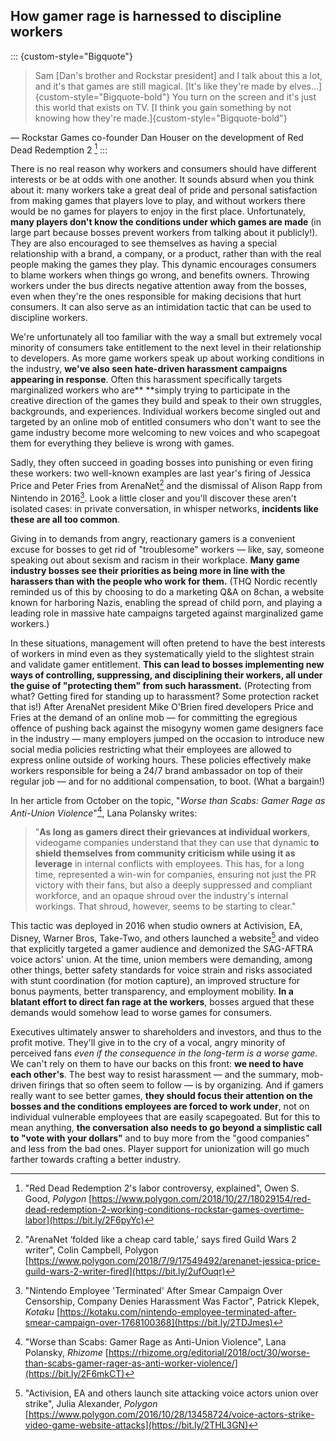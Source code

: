 ## How gamer rage is harnessed to discipline workers

::: {custom-style="Bigquote"}
> Sam [Dan's brother and Rockstar president] and I talk about this a lot, and
> it's that games are still magical. [It's like they're made by
> elves…]{custom-style="Bigquote-bold"} You turn on the screen and it's just
> this world that exists on TV. [I think you gain something by not knowing how
> they're made.]{custom-style="Bigquote-bold"}

— Rockstar Games co-founder Dan Houser on the development of Red Dead Redemption 2 [^18]
:::

There is no real reason why workers and consumers should have different
interests or be at odds with one another. It sounds absurd when you think about
it: many workers take a great deal of pride and personal satisfaction from
making games that players love to play, and without workers there would be no
games for players to enjoy in the first place. Unfortunately, **many players
don't know the conditions under which games are made** (in large part because
bosses prevent workers from talking about it publicly!). They are also
encouraged to see themselves as having a special relationship with a brand, a
company, or a product, rather than with the real people making the games they
play. This dynamic encourages consumers to blame workers when things go wrong,
and benefits owners. Throwing workers under the bus directs negative attention
away from the bosses, even when they're the ones responsible for making
decisions that hurt consumers. It can also serve as an intimidation tactic that
can be used to discipline workers.

We're unfortunately all too familiar with the way a small but extremely vocal
minority of consumers take entitlement to the next level in their relationship
to developers. As more game workers speak up about working conditions in the
industry, **we've also seen hate-driven harassment campaigns appearing in
response**. Often this harassment specifically targets marginalized workers who
are** **simply trying to participate in the creative direction of the games they
build and speak to their own struggles, backgrounds, and experiences. Individual
workers become singled out and targeted by an online mob of entitled consumers
who don't want to see the game industry become more welcoming to new voices and
who scapegoat them for everything they believe is wrong with games.

Sadly, they often succeed in goading bosses into punishing or even firing these
workers: two well-known examples are last year's firing of Jessica Price and
Peter Fries from ArenaNet[^19] and the dismissal of Alison Rapp from Nintendo in
2016[^20]. Look a little closer and you'll discover these aren't isolated cases:
in private conversation, in whisper networks, **incidents like these are all too
common**.

Giving in to demands from angry, reactionary gamers is a convenient excuse for
bosses to get rid of "troublesome" workers — like, say, someone speaking out
about sexism and racism in their workplace. **Many game industry bosses see
their priorities as being more in line with the harassers than with the people
who work for them.** (THQ Nordic recently reminded us of this by choosing to do
a marketing Q&A on 8chan, a website known for harboring Nazis, enabling the
spread of child porn, and playing a leading role in massive hate campaigns
targeted against marginalized game workers.)

In these situations, management will often pretend to have the best interests of
workers in mind even as they systematically yield to the slightest strain and
validate gamer entitlement. **This can lead to bosses implementing new ways of
controlling, suppressing, and disciplining their workers, all under the guise of
"protecting them" from such harassment.** (Protecting from what? Getting fired
for standing up to harassment? Some protection racket that is!) After ArenaNet
president Mike O'Brien fired developers Price and Fries at the demand of an
online mob — for committing the egregious offence of pushing back against the
misogyny women game designers face in the industry — many employers jumped on
the occasion to introduce new social media policies restricting what their
employees are allowed to express online outside of working hours. These policies
effectively make workers responsible for being a 24/7 brand ambassador on top of
their regular job — and for no additional compensation, to boot. (What a
bargain!)

In her article from October on the topic, "_Worse than Scabs: Gamer Rage as
Anti-Union Violence_"[^21], Lana Polansky writes:

> "**As long as gamers direct their grievances at individual workers**,
> videogame companies understand that they can use that dynamic **to shield
> themselves from community criticism **while** using it as leverage** in
> internal conflicts with employees. This has, for a long time, represented a
> win-win for companies, ensuring not just the PR victory with their fans, but
> also a deeply suppressed and compliant workforce, and an opaque shroud over
> the industry's internal workings. That shroud, however, seems to be starting
> to clear."

This tactic was deployed in 2016 when studio owners at Activision, EA, Disney,
Warner Bros, Take-Two, and others launched a website[^22] and video that
explicitly targeted a gamer audience and demonized the SAG-AFTRA voice actors'
union. At the time, union members were demanding, among other things, better
safety standards for voice strain and risks associated with stunt coordination
(for motion capture), an improved structure for bonus payments, better
transparency, and employment mobility. **In a blatant effort to direct fan rage
at the workers**, bosses argued that these demands would somehow lead to worse
games for consumers.

Executives ultimately answer to shareholders and investors, and thus to the
profit motive. They'll give in to the cry of a vocal, angry minority of
perceived fans _even if the consequence in the long-term is a worse game_. We
can't rely on them to have our backs on this front: **we need to have each
other's**. The best way to resist harassment — and the summary, mob-driven
firings that so often seem to follow — is by organizing. And if gamers really
want to see better games, **they should focus their attention on the bosses and
the conditions employees are forced to work under**, not on individual
vulnerable employees that are easily scapegoated. But for this to mean anything,
**the conversation also needs to go beyond a simplistic call to "vote with your
dollars"** and to buy more from the "good companies" and less from the bad ones.
Player support for unionization will go much farther towards crafting a better
industry.

[^18]:
     "Red Dead Redemption 2's labor controversy, explained", Owen S. Good, _Polygon_ [https://www.polygon.com/2018/10/27/18029154/red-dead-redemption-2-working-conditions-rockstar-games-overtime-labor](https://bit.ly/2F6pyYc)

[^19]:
     "ArenaNet ‘folded like a cheap card table,’ says fired Guild Wars 2 writer", Colin Campbell, Polygon [https://www.polygon.com/2018/7/9/17549492/arenanet-jessica-price-guild-wars-2-writer-fired](https://bit.ly/2ufOuqr)

[^20]:
     "Nintendo Employee 'Terminated' After Smear Campaign Over Censorship, Company Denies Harassment Was Factor", Patrick Klepek, _Kotaku_ [https://kotaku.com/nintendo-employee-terminated-after-smear-campaign-over-1768100368](https://bit.ly/2TDJmes)

[^21]:
     "Worse than Scabs: Gamer Rage as Anti-Union Violence", Lana Polansky, _Rhizome_ [https://rhizome.org/editorial/2018/oct/30/worse-than-scabs-gamer-rager-as-anti-worker-violence/](https://bit.ly/2F6mkCT)

[^22]:
     "Activision, EA and others launch site attacking voice actors union over strike", Julia Alexander, _Polygon_ [https://www.polygon.com/2016/10/28/13458724/voice-actors-strike-video-game-website-attacks](https://bit.ly/2THL3GN)
